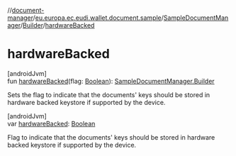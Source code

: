 //[document-manager](../../../../index.md)/[eu.europa.ec.eudi.wallet.document.sample](../../index.md)/[SampleDocumentManager](../index.md)/[Builder](index.md)/[hardwareBacked](hardware-backed.md)

# hardwareBacked

[androidJvm]\
fun [hardwareBacked](hardware-backed.md)(flag: [Boolean](https://kotlinlang.org/api/latest/jvm/stdlib/kotlin/-boolean/index.html)): [SampleDocumentManager.Builder](index.md)

Sets the flag to indicate that the documents' keys should be stored in hardware backed keystore if supported by the device.

[androidJvm]\
var [hardwareBacked](hardware-backed.md): [Boolean](https://kotlinlang.org/api/latest/jvm/stdlib/kotlin/-boolean/index.html)

Flag to indicate that the documents' keys should be stored in hardware backed keystore if supported by the device.
